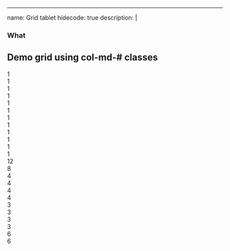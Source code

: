 
---
name: Grid tablet
hidecode: true
description: |
   ### What
   Demo grid using col-md-# classes
---
<div class="row">
  <div class="col-md-1">1</div>
  <div class="col-md-1">1</div>
  <div class="col-md-1">1</div>
  <div class="col-md-1">1</div>
  <div class="col-md-1">1</div>
  <div class="col-md-1">1</div>
  <div class="col-md-1">1</div>
  <div class="col-md-1">1</div>
  <div class="col-md-1">1</div>
  <div class="col-md-1">1</div>
  <div class="col-md-1">1</div>
  <div class="col-md-1">1</div>
</div>
<div class="row">
  <div class="col-md-12">12</div>
</div>
<div class="row">
  <div class="col-md-8">8</div>
  <div class="col-md-4">4</div>
</div>
<div class="row">
  <div class="col-md-4">4</div>
  <div class="col-md-4">4</div>
  <div class="col-md-4">4</div>
</div>
<div class="row">
  <div class="col-md-3">3</div>
  <div class="col-md-3">3</div>
  <div class="col-md-3">3</div>
  <div class="col-md-3">3</div>
</div>
<div class="row">
  <div class="col-md-6">6</div>
  <div class="col-md-6">6</div>
</div>